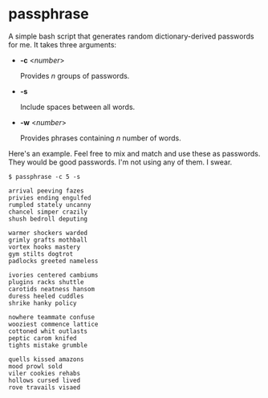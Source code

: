 # passphrase
A simple bash script that generates random dictionary-derived passwords for me. It takes three arguments:

* **-c** <*number*>

  Provides *n* groups of passwords.

* **-s**

  Include spaces between all words.

* **-w** <*number*>

  Provides phrases containing *n* number of words.

Here's an example. Feel free to mix and match and use these as passwords. They would be good passwords. I'm not using any of them. I swear.

```shell
$ passphrase -c 5 -s

arrival peeving fazes
privies ending engulfed
rumpled stately uncanny
chancel simper crazily
shush bedroll deputing

warmer shockers warded
grimly grafts mothball
vortex hooks mastery
gym stilts dogtrot
padlocks greeted nameless

ivories centered cambiums
plugins racks shuttle
carotids neatness hansom
duress heeled cuddles
shrike hanky policy

nowhere teammate confuse
wooziest commence lattice
cottoned whit outlasts
peptic carom knifed
tights mistake grumble

quells kissed amazons
mood prowl sold
viler cookies rehabs
hollows cursed lived
rove travails visaed
